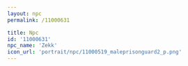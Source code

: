 ```yaml
---
layout: npc
permalink: /11000631

title: Npc
id: '11000631'
npc_name: 'Zekk'
icon_url: 'portrait/npc/11000519_maleprisonguard2_p.png'
---
```

